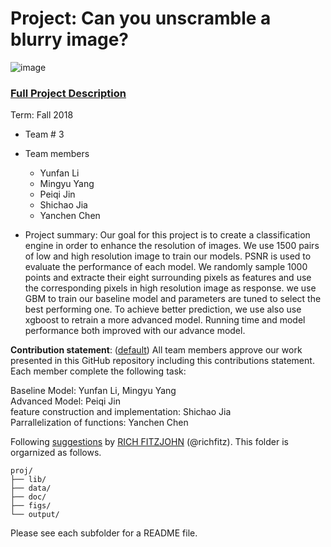 # Project: Can you unscramble a blurry image? 
![image](figs/example.png)

### [Full Project Description](doc/project3_desc.md)

Term: Fall 2018

+ Team # 3
+ Team members
	+ Yunfan Li
	+ Mingyu Yang
	+ Peiqi Jin
	+ Shichao Jia
	+ Yanchen Chen

+ Project summary: Our goal for this project is to create a classification engine in order to enhance the resolution of images. We use 1500 pairs of low and high resolution image to train our models. PSNR is used to evaluate the performance of each model. We randomly sample 1000 points and extracte their eight surrounding pixels as features and use the corresponding pixels in high resolution image as response. we use GBM to train our baseline model and parameters are tuned to select the best performing one. To achieve better prediction, we use also use xgboost to retrain a more advanced model. Running time and model performance both improved with our advance model. 
	
**Contribution statement**: ([default](doc/a_note_on_contributions.md)) All team members approve our work presented in this GitHub repository including this contributions statement. Each member complete the following task: 

Baseline Model: Yunfan Li, Mingyu Yang  
Advanced Model: Peiqi Jin  
feature construction and implementation: Shichao Jia  
Parrallelization of functions: Yanchen Chen  

Following [suggestions](http://nicercode.github.io/blog/2013-04-05-projects/) by [RICH FITZJOHN](http://nicercode.github.io/about/#Team) (@richfitz). This folder is orgarnized as follows.

```
proj/
├── lib/
├── data/
├── doc/
├── figs/
└── output/
```

Please see each subfolder for a README file.
